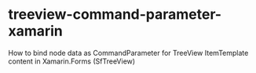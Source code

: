 # treeview-command-parameter-xamarin
How to bind node data as CommandParameter for TreeView ItemTemplate content in Xamarin.Forms (SfTreeView)
